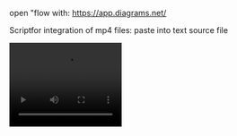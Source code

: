 open "flow with:
https://app.diagrams.net/

Scriptfor integration of mp4 files:
paste into text source file

<video controls="" width="200" height="150">
<source src=" https://raw.githubusercontent.com/tkohlhaase/testMovies/main/irene_curie_kicking_v001.mp4" type="video/mp4">
  Video tag is not supported in this browser.
</video>
